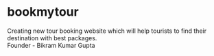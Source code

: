 # bookmytour
Creating new tour booking website which will help tourists to find their destination with best packages.
<br>
Founder - Bikram Kumar Gupta
